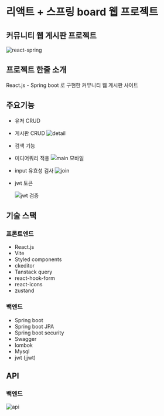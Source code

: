 # 리액트 + 스프링 board 웹 프로젝트

## 커뮤니티 웹 게시판 프로젝트

![react-spring](https://github.com/user-attachments/assets/4cc536c0-c0a6-44ba-92fd-31e877eaca8a)

## 프로젝트 한줄 소개

React.js - Spring boot 로 구현한 커뮤니티 웹 게시판 사이트

## 주요기능

- 유저 CRUD
- 게시판 CRUD
  ![detail](https://github.com/user-attachments/assets/6c0f62ab-6149-43e3-8cb9-aa443522a8fc)

- 검색 기능

- 미디어쿼리 적용
  ![main 모바일](https://github.com/user-attachments/assets/5670760c-6865-462d-835a-4ea0c748513e)

- input 유효성 검사
  ![join](https://github.com/user-attachments/assets/c256a885-573c-4c1f-8942-dd1aa8fbf084)

- jwt 토큰

  ![jwt 검증](https://github.com/user-attachments/assets/e3547bbe-9d99-4c10-ae5c-34002c107a47)

## 기술 스택

### 프론트엔드

- React.js
- Vite
- Styled components
- ckeditor
- Tanstack query
- react-hook-form
- react-icons
- zustand

### 백엔드

- Spring boot
- Spring boot JPA
- Spring boot security
- Swagger
- lombok
- Mysql
- jwt (jjwt)

## API

### 백엔드

![api](https://github.com/user-attachments/assets/fda6f88b-46fa-4c4e-9a31-7c315bf6c389)
